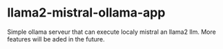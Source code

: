# llama2-mistral-ollama-app

Simple ollama serveur that can execute localy mistral an llama2 llm.
More features will be aded in the future.